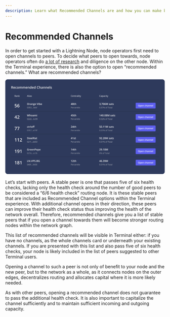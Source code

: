 ```yaml
---
description: Learn what Recommended Channels are and how you can make best use of them.
---
```


# Recommended Channels

In order to get started with a Lightning Node, node operators first need to open channels to peers. To decide what peers to open towards, node operators often do [a lot of research](../../the-lightning-network/liquidity/understanding-liquidity.md) and diligence on the other node. Within the Terminal experience, there is also the option to open “recommended channels.” What are recommended channels?

![An example of Recommended Channels](../../.gitbook/assets/RecommendedChannels.png)

Let’s start with peers. A stable peer is one that passes five of six health checks, lacking only the health check around the number of good peers to be considered a “6/6 health check” routing node. It is these stable peers that are included as Recommended Channel options within the Terminal experience. With additional channel opens in their direction, these peers can improve their health check status thus improving the health of the network overall. Therefore, recommended channels give you a list of stable peers that if you open a channel towards them will become stronger routing nodes within the network graph.&#x20;

This list of recommended channels will be visible in Terminal either: if you have no channels, as the whole channels card or underneath your existing channels. If you are presented with this list and also pass five of six health checks, your node is likely included in the list of peers suggested to other Terminal users.

Opening a channel to such a peer is not only of benefit to your node and the new peer, but to the network as a whole, as it connects nodes on the outer edges, decentralizes routing and allocates capital where it is more likely needed.

As with other peers, opening a recommended channel does not guarantee to pass the additional health check. It is also important to capitalize the channel sufficiently and to maintain sufficient incoming and outgoing capacity.
